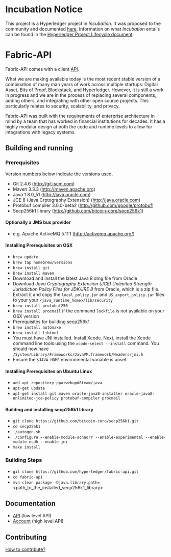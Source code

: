 # Incubation Notice
This project is a Hyperledger project in _Incubation_. It was proposed to the community and documented [here](https://goo.gl/RYQZ5N). Information on what _Incubation_ entails can be found in the [Hyperledger Project Lifecycle document](https://goo.gl/4edNRc).

# Fabric-API
Fabric-API comes with a client [API](docs/api.md).

What we are making available today is the most recent stable version of a combination of many man years of work across multiple startups: Digital Asset, Bits of Proof, Blockstack, and Hyperledger. However, it is still a work in progress and we are in the process of replacing several components, adding others, and integrating with other open source projects. This particularly relates to security, scalability, and privacy.

Fabric-API was built with the requirements of enterprise architecture in mind by a team that has worked in financial institutions for decades. It has a highly modular design at both the code and runtime levels to allow for integrations with legacy systems.

## Building and running

### Prerequisites
Version numbers below indicate the versions used.

 * Git 2.4.6 (http://git-scm.com)
 * Maven 3.3.3 (http://maven.apache.org)
 * Java 1.8.0_51 (http://java.oracle.com)
 * JCE 8 (Java Crptography Extension) (http://java.oracle.com)
 * Protobuf compiler 3.0.0-beta2 (http://github.com/google/protobuf)
 * Secp256k1 library (http://github.com/bitcoin-core/secp256k1)

#### Optionally a JMS bus provider
 * e.g. Apache ActiveMQ 5.11.1 (http://activemq.apache.org/)

#### Installing Prerequisites on OSX
 * ```brew update```
 * ```brew tap homebrew/versions```
 * ```brew install git```
 * ```brew install maven```
 * Download and install the latest Java 8 dmg file from Oracle
 * Download _Java Cryptography Extension (JCE) Unlimited Strength Jurisdiction Policy Files for JDK/JRE 8_ from Oracle, which is a zip file. Extract it and copy the `local_policy.jar` and `US_export_policy.jar` files to your your `<java_runtime_home>/lib/security`
 * ```brew install protobuf250```
 * ```brew install procmail``` if the command ```lockfile``` is not available on your OSX version
 * Prerequisites for building secp256k1
  * ```brew install automake```
  * ```brew install libtool```
  * You must have JNI installed. Install Xcode. Next, install the Xcode command line tools using the `xcode-select --install` command. You should now have `/System/Library/Frameworks/JavaVM.framework/Headers/jni.h`
  * Ensure the `$JAVA_HOME` environmental variable is unset.

#### Installing Prerequisites on Ubuntu Linux
 * ```add-apt-repository ppa:webupd8team/java```
 * ```apt-get update```
 * ```apt-get install git maven oracle-java8-installer oracle-java8-unlimited-jce-policy protobuf-compiler procmail```

#### Building and installing secp256k1 library
 * ```git clone https://github.com/bitcoin-core/secp256k1.git```
 * ```cd secp256k1```
 * ```./autogen.sh```
 * ```./configure --enable-module-schnorr --enable-experimental --enable-module-ecdh --enable-jni```
 * ```make install```

### Building Steps

 * ```git clone https://github.com/hyperledger/fabric-api.git```
 * ```cd fabric-api```
 * ```mvn clean package -Djava.library.path=```&lt;path_to_the_installed_secp256k1_library&gt;

## Documentation
 * [API](docs/api.md) (low level API)
 * [Account](docs/accountmodule.md) (high level API)

## Contributing
[How to contribute?](docs/contributing.md)
